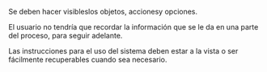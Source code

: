 Se deben hacer visibleslos objetos, accionesy opciones.

El usuario no tendría que recordar la información que se le da en una parte del proceso, para seguir adelante.

Las instrucciones para el uso del sistema deben estar a la vista o ser fácilmente recuperables cuando sea necesario.